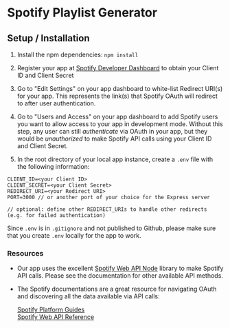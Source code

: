 # Spotify Playlist Generator

## Setup / Installation

1. Install the npm dependencies: ```npm install```

2. Register your app at [Spotify Developer Dashboard](https://developer.spotify.com/dashboard/) to obtain your Client ID and Client Secret

3. Go to "Edit Settings" on your app dashboard to white-list Redirect URI(s) for your app. This represents the link(s) that Spotify OAuth will redirect to after user authentication. 

4. Go to "Users and Access" on your app dashboard to add Spotify users you want to allow access to your app in development mode. Without this step, any user can still *authenticate* via OAuth in your app, but they would be *unauthorized* to make Spotify API calls using your Client ID and Client Secret. 

5. In the root directory of your local app instance, create a ```.env``` file with the following information:

```
CLIENT_ID=<your Client ID>
CLIENT_SECRET=<your Client Secret>
REDIRECT_URI=<your Redirect URI>
PORT=3000 // or another port of your choice for the Express server

// optional: define other REDIRECT_URIs to handle other redirects (e.g. for failed authentication)
```
Since ```.env``` is in ```.gitignore``` and not published to Github, please make sure that you create ```.env``` locally for the app to work.

### Resources


* Our app uses the excellent [Spotify Web API Node](https://github.com/thelinmichael/spotify-web-api-node) library to make Spotify API calls. Please see the documentation for other available API methods.

* The Spotify documentations are a great resource for navigating OAuth and discovering all the data available via API calls:

    [Spotify Platform Guides](https://developer.spotify.com/documentation/general/guides/) <br>
    [Spotify Web API Reference](https://developer.spotify.com/documentation/web-api/reference/#/)
